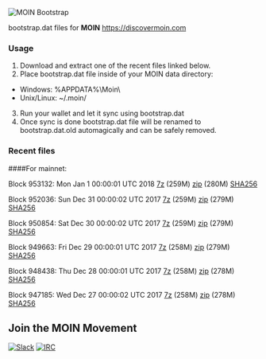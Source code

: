 ![MOIN Bootstrap](https://i.imgur.com/KjM1jMp.jpg)

bootstrap.dat files for **MOIN** https://discovermoin.com

### Usage

1. Download and extract one of the recent files linked below.
2. Place bootstrap.dat file inside of your MOIN data directory:
 - Windows: %APPDATA%\Moin\
 - Unix/Linux: ~/.moin/
3. Run your wallet and let it sync using bootstrap.dat
4. Once sync is done bootstrap.dat file will be renamed to bootstrap.dat.old automagically and can be safely removed.


### Recent files

####For mainnet:

Block 953132: Mon Jan  1 00:00:01 UTC 2018 [7z](https://transfer.sh/c7G5h/bootstrap.dat.20180101.7z) (259M) [zip](https://transfer.sh/K5n8p/bootstrap.dat.20180101.zip) (280M) [SHA256](https://transfer.sh/OzfvY/sha256.txt)

Block 952036: Sun Dec 31 00:00:02 UTC 2017 [7z](https://transfer.sh/bq3Sl/bootstrap.dat.20171231.7z) (259M) [zip](https://transfer.sh/kaQMQ/bootstrap.dat.20171231.zip) (279M) [SHA256](https://transfer.sh/4afK3/sha256.txt)

Block 950854: Sat Dec 30 00:00:02 UTC 2017 [7z](https://transfer.sh/FaOf6/bootstrap.dat.20171230.7z) (259M) [zip](https://transfer.sh/120qmI/bootstrap.dat.20171230.zip) (279M) [SHA256](https://transfer.sh/i3Nui/sha256.txt)

Block 949663: Fri Dec 29 00:00:01 UTC 2017 [7z](https://transfer.sh/15Yi5q/bootstrap.dat.20171229.7z) (258M) [zip](https://transfer.sh/jSmlA/bootstrap.dat.20171229.zip) (279M) [SHA256](https://transfer.sh/lGGsR/sha256.txt)

Block 948438: Thu Dec 28 00:00:01 UTC 2017 [7z](https://transfer.sh/HCb7J/bootstrap.dat.20171228.7z) (258M) [zip](https://transfer.sh/kPRdt/bootstrap.dat.20171228.zip) (278M) [SHA256](https://transfer.sh/aJPfr/sha256.txt)

Block 947185: Wed Dec 27 00:00:02 UTC 2017 [7z](https://transfer.sh/tUgjx/bootstrap.dat.20171227.7z) (258M) [zip](https://transfer.sh/d3D8v/bootstrap.dat.20171227.zip) (278M) [SHA256](https://transfer.sh/8zVY7/sha256.txt)

## Join the MOIN Movement

[![Slack](https://i.imgur.com/Xy0IEJN.png)](https://discovermoin.herokuapp.com)
[![IRC](http://i.imgur.com/amUnKGQ.png)](https://kiwiirc.com/client/irc.freenode.net/#moin-crypto)
